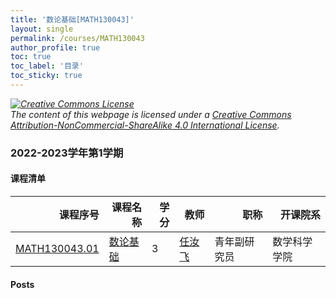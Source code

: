 ```yaml
---
title: '数论基础[MATH130043]'
layout: single
permalink: /courses/MATH130043
author_profile: true
toc: true
toc_label: '目录'
toc_sticky: true
---
```



<div class='notice--warning'>
	<p><i><a rel='license' href='http://creativecommons.org/licenses/by-nc-sa/4.0/'><img alt='Creative Commons License' style='border-width:0' src='https://i.creativecommons.org/l/by-nc-sa/4.0/88x31.png' /></a><br /> The content of this webpage is licensed under a <a rel='license' href='http://creativecommons.org/licenses/by-nc-sa/4.0/'>Creative Commons Attribution-NonCommercial-ShareAlike 4.0 International License</a>.</i></p>
</div>

### 2022-2023学年第1学期


#### 课程清单

<div style='text-align: center;' id='MATH130043_2223F'> <table id='MATH130043_2223F_table'>
  <thead>
    <tr style="text-align: right;">
      <th>课程序号</th>
      <th>课程名称</th>
      <th>学分</th>
      <th>教师</th>
      <th>职称</th>
      <th>开课院系</th>
    </tr>
  </thead>
  <tbody>
    <tr>
      <td><a href='https://fdu-math.github.io/courses/class-id/MATH130043-01'>MATH130043.01</a></td>
      <td><a href='https://fdu-math.github.io/courses/MATH130043'>数论基础</a></td>
      <td>3</td>
      <td><a href='https://fdu-math.github.io/teachers/任汝飞'>任汝飞</a></td>
      <td>青年副研究员</td>
      <td>数学科学学院</td>
    </tr>
  </tbody>
</table></div>

#### Posts

